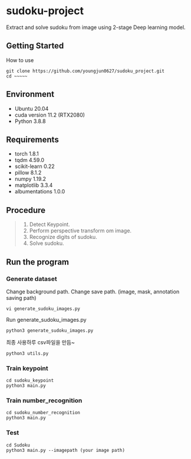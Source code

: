 # sudoku-project
Extract and solve sudoku from image using 2-stage Deep learning model.

## Getting Started
How to use
```    
git clone https://github.com/youngjun0627/sudoku_project.git
cd ~~~~~
```

## Environment
- Ubuntu 20.04
- cuda version 11.2 (RTX2080)
- Python 3.8.8

## Requirements
- torch 1.8.1
- tqdm 4.59.0
- scikit-learn 0.22
- pillow 8.1.2
- numpy 1.19.2
- matplotlib 3.3.4
- albumentations 1.0.0

## Procedure
 > 1. Detect Keypoint.
 > 2. Perform perspective transform om image.
 > 3. Recognize digits of sudoku.
 > 4. Solve sudoku.

## Run the program
### Generate dataset
Change background path.
Change save path. (image, mask, annotation saving path)
```  
vi generate_sudoku_images.py
``` 
Run generate_sudoku_images.py
```  
python3 generate_sudoku_images.py
```  
최종 사용하루 csv파일을 만듬~
```  
python3 utils.py
```  

### Train keypoint
```  
cd sudoku_keypoint
python3 main.py
```  

### Train number_recognition 
```  
cd sudoku_number_recognition 
python3 main.py
```  

### Test
```  
cd Sudoku
python3 main.py --imagepath (your image path)
```  




